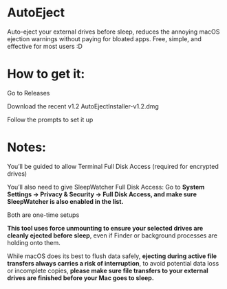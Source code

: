 # AutoEject
Auto-eject your external drives before sleep, reduces the annoying macOS ejection warnings without paying for bloated apps. Free, simple, and effective for most users :D

# How to get it:

Go to Releases

Download the recent v1.2 AutoEjectInstaller-v1.2.dmg

Follow the prompts to set it up

# Notes:
You’ll be guided to allow Terminal Full Disk Access (required for encrypted drives)

You’ll also need to give SleepWatcher Full Disk Access:
Go to **System Settings → Privacy & Security → Full Disk Access, and make sure SleepWatcher is also enabled in the list.**

Both are one-time setups





**This tool uses force unmounting to ensure your selected drives are cleanly ejected before sleep**, even if Finder or background processes are holding onto them.


While macOS does its best to flush data safely, **ejecting during active file transfers always carries a risk of interruption**, to avoid potential data loss or incomplete copies, **please make sure file transfers to your external drives are finished before your Mac goes to sleep.**
